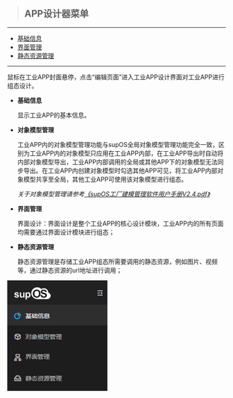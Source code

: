 > ## **APP设计器菜单**

---

* [基础信息](/docs/BasicOperation/DesignerMenu/appBaseInfo)
* [界面管理](/docs/BasicOperation/DesignerMenu/appPageDesign)
* [静态资源管理](/docs/BasicOperation/DesignerMenu/appStaticResource)

---

鼠标在工业APP封面悬停，点击“编辑页面”进入工业APP设计界面对工业APP进行组态设计。

- **基础信息**
    
    显示工业APP的基本信息。

- **对象模型管理**
    
    工业APP内的对象模型管理功能与supOS全局对象模型管理功能完全一致，区别为工业APP内的对象模型只应用在工业APP内部，在工业APP导出时自动将内部对象模型导出，工业APP内部调用的全局或其他APP下的对象模型无法同步导出。在工业APP内创建对象模型时勾选其他APP可见，将工业APP内部对象模型共享至全局，其他工业APP可使用该对象模型进行组态。

    *关于对象模型管理请参考[《supOS工厂建模管理软件用户手册V2.4.pdf》](http://oss.supos.com/docs/ProductManual/supOS/V2.8.1/supOS工业APP组态开发软件用户手册V2.4.pdf)*

- **界面管理**
    
    界面设计：界面设计是整个工业APP的核心设计模块，工业APP内的所有页面均需要通过界面设计模块进行组态；

- **静态资源管理**
    
    静态资源管理是存储工业APP组态所需要调用的静态资源，例如图片、视频等，通过静态资源的url地址进行调用；

![APP设计器菜单](assets/img/supOS-APP-mode-menu.png "APP设计器菜单")